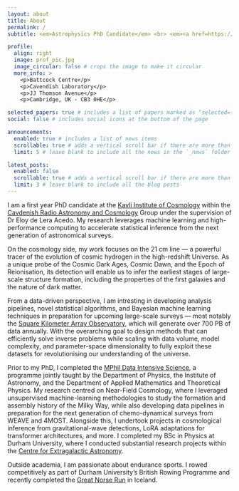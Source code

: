 ```yaml
---
layout: about
title: About
permalink: /
subtitle: <em>Astrophysics PhD Candidate</em> <br> <em><a href=https://www.cavendishradiocosmology.com/>Radio Astronomy and Cosmology</a></em> <br> <em><a href=https://www.kicc.cam.ac.uk/>Kavli Institute for Cosmology</a></em> <br> <em><a href=https://www.phy.cam.ac.uk/>Cavendish Laboratory, University of Cambridge</a></em> <br> <em>This WIP website - written as a template prior to starting PhD </em>

profile:
  align: right
  image: prof_pic.jpg
  image_circular: false # crops the image to make it circular
  more_info: >
    <p>Battcock Centre</p>
    <p>Cavendish Laboratory</p>
    <p>JJ Thomson Avenue</p>
    <p>Cambridge, UK - CB3 0HE</p>

selected_papers: true # includes a list of papers marked as "selected={true}"
social: false # includes social icons at the bottom of the page

announcements:
  enabled: true # includes a list of news items
  scrollable: true # adds a vertical scroll bar if there are more than 3 news items
  limit: 5 # leave blank to include all the news in the `_news` folder

latest_posts:
  enabled: false
  scrollable: true # adds a vertical scroll bar if there are more than 3 new posts items
  limit: 3 # leave blank to include all the blog posts
---
```


I am a first year PhD candidate at the [Kavli Institute of Cosmology](https://www.kicc.cam.ac.uk) within the [Cavdenish Radio Astronomy and Cosmology](https://www.cavendishradiocosmology.com) Group under the supervision of Dr Eloy de Lera Acedo. My research leverages machine learning and high-performance computing to accelerate statistical inference from the next generation of astronomical surveys.

On the cosmology side, my work focuses on the 21 cm line — a powerful tracer of the evolution of cosmic hydrogen in the high-redshift Universe. As a unique probe of the Cosmic Dark Ages, Cosmic Dawn, and the Epoch of Reionisation, its detection will enable us to infer the earliest stages of large-scale structure formation, including the properties of the first galaxies and the nature of dark matter.

From a data-driven perspective, I am intresting in developing analysis pipelines, novel statistical algorithms, and Bayesian machine learning techniques in preparation for upcoming large-scale surveys — most notably the [Square Kilometer Array Observatory](https://www.skao.int/en), which will generate over 700 PB of data annually. With the overarching goal to design methods that can efficiently solve inverse problems while scaling with data volume, model complexity, and parameter-space dimensionality to fully exploit these datasets for revolutionising our understanding of the universe.


Prior to my PhD, I completed the [MPhil Data Intensive Science](https://mphildis.bigdata.cam.ac.uk), a programme jointly taught by the Department of Physics, the Institute of Astronomy, and the Department of Applied Mathematics and Theoretical Physics. My research centred on Near-Field Cosmology, where I leveraged unsupervised machine-learning methodologies to study the formation and assembly history of the Milky Way, while also developing data pipelines in preparation for the next generation of chemo-dynamical surveys from WEAVE and 4MOST. Alongside this, I undertook projects in cosmological inference from gravitational-wave detections, LoRA adaptations for transformer architectures, and more. I completed my BSc in Physics at Durham University, where I conducted substantial research projects within the [Centre for Extragalactic Astronomy](https://www.astro.dur.ac.uk/CEA/).

Outside academia, I am passionate about endurance sports. I rowed competitively as part of Durham University’s British Rowing Programme and recently completed the [Great Norse Run](https://www.google.com/search?client=safari&sca_esv=b4e332f294b324c3&rls=en&udm=7&fbs=AIIjpHxU7SXXniUZfeShr2fp4giZ1Y6MJ25_tmWITc7uy4KIeiAkWG4OlBE2zyCTMjPbGmPgfe_7ak8LUsonpWCvT6w6gBS5y5_2UitN_11b98v-OURPOQUAkPBDEffTFERQVWdJNPAcFXEg5DUAqwfCCslHRYFZ1iZ9rbkTb1DzQ1hmj6Nis3ByXdFBVKArQkDPBZ1Q8rNuYICGGTA5ehXhNrC97pgI8Q&q=Great+norse+run&sa=X&ved=2ahUKEwj4m_Le96qPAxX7WEEAHapCLhcQtKgLegQIFhAB&biw=1694&bih=1058&dpr=2#fpstate=ive&vld=cid:1288cefd,vid:MgN2VOY2nPE,st:0) in Iceland. 
